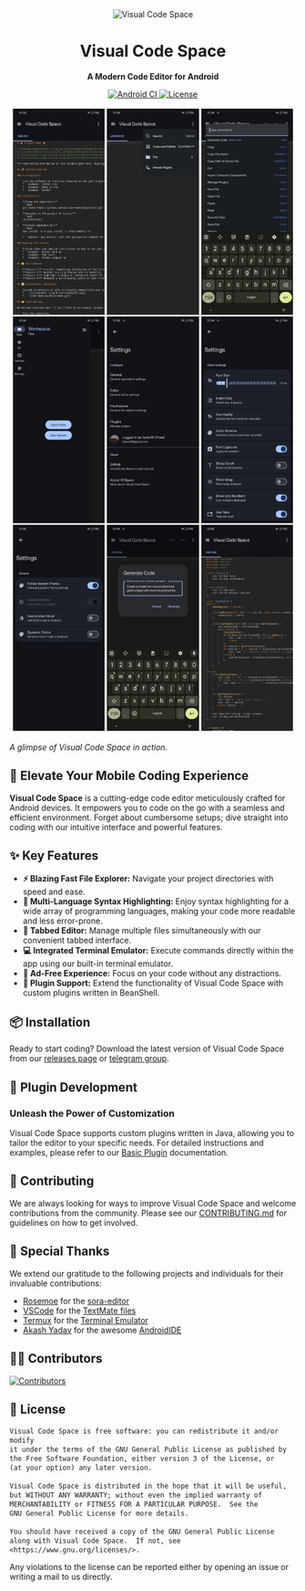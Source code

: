 <!--suppress HtmlDeprecatedAttribute, CheckImageSize -->

<div align="center">
  <img src="./images/ic_launcher.png" alt="Visual Code Space" width="120" height="120"/>
</div>

<h1 align="center"><b>Visual Code Space</b></h1>
<p align="center"><b>A Modern Code Editor for Android</b></p>

<div align="center">
  <a href="https://github.com/Visual-Code-Space/Visual-Code-Space/actions/workflows/androidci.yml">
    <img src="https://img.shields.io/github/actions/workflow/status/Visual-Code-Space/Visual-Code-Space/androidci.yml?branch=main" alt="Android CI">
  </a>
  <a href="https://opensource.org/licenses/GPL-3.0">
    <img src="https://img.shields.io/badge/License-GPLv3-blue.svg" alt="License">
  </a>
</div>

<br>

<div align="center">
  <img src="images/vcspace_1.jpg" width="32%"  alt="Screenshot 1"/>
  <img src="images/vcspace_2.jpg" width="32%"  alt="Screenshot 2"/>
  <img src="images/vcspace_3.jpg" width="32%"  alt="Screenshot 3"/>
</div>
<div align="center">
  <img src="images/vcspace_4.jpg" width="32%"  alt="Screenshot 4"/>
  <img src="images/vcspace_5.jpg" width="32%"  alt="Screenshot 5"/>
  <img src="images/vcspace_6.jpg" width="32%"  alt="Screenshot 6"/>
</div>
<div align="center">
  <img src="images/vcspace_7.jpg" width="32%"  alt="Screenshot 7"/>
  <img src="images/vcspace_8.jpg" width="32%"  alt="Screenshot 8"/>
  <img src="images/vcspace_9.jpg" width="32%"  alt="Screenshot 9"/>
</div>
<br>
<em>A glimpse of Visual Code Space in action.</em>

<br>

## 🚀 Elevate Your Mobile Coding Experience

**Visual Code Space** is a cutting-edge code editor meticulously crafted for Android devices. It
empowers you to code on the go with a seamless and efficient environment. Forget about cumbersome
setups; dive straight into coding with our intuitive interface and powerful features.

## ✨ Key Features

- **⚡ Blazing Fast File Explorer:** Navigate your project directories with speed and ease.
- **🎨 Multi-Language Syntax Highlighting:** Enjoy syntax highlighting for a wide array of
  programming languages, making your code more readable and less error-prone.
- **📑 Tabbed Editor:** Manage multiple files simultaneously with our convenient tabbed interface.
- **💻 Integrated Terminal Emulator:** Execute commands directly within the app using our built-in
  terminal emulator.
- **🚫 Ad-Free Experience:** Focus on your code without any distractions.
- **🔌 Plugin Support:** Extend the functionality of Visual Code Space with custom plugins written in
  BeanShell.

## 📦 Installation

Ready to start coding? Download the latest version of Visual Code Space from
our [releases page](https://github.com/Visual-Code-Space/Visual-Code-Space/releases)
or [telegram group](https://t.me/visualcodespace).

## 📖 Plugin Development

### Unleash the Power of Customization

Visual Code Space supports custom plugins written in Java, allowing you to tailor the editor to
your specific needs. For detailed instructions and examples, please refer to our [Basic Plugin](docs/plugins/basic-docs.md)
documentation.

## 🤝 Contributing

We are always looking for ways to improve Visual Code Space and welcome contributions from the
community. Please see
our [CONTRIBUTING.md](https://github.com/Visual-Code-Space/Visual-Code-Space/blob/main/CONTRIBUTING.md)
for guidelines on how to get involved.

## 💖 Special Thanks

We extend our gratitude to the following projects and individuals for their invaluable
contributions:

- [Rosemoe](https://github.com/Rosemoe) for
  the [sora-editor](https://github.com/Rosemoe/sora-editor)
- [VSCode](https://github.com/microsoft/vscode) for
  the [TextMate files](https://github.com/microsoft/vscode/tree/main/extensions)
- [Termux](https://github.com/termux) for
  the [Terminal Emulator](https://github.com/termux/termux-app)
- [Akash Yadav](https://github.com/itsaky) for the
  awesome [AndroidIDE](https://github.com/AndroidIDEOfficial/AndroidIDE)

## 🧑‍💻 Contributors

<a href="https://github.com/Visual-Code-Space/Visual-Code-Space/graphs/contributors">
  <img src="https://contrib.rocks/image?repo=Visual-Code-Space/Visual-Code-Space" alt="Contributors"/>
</a>

## 📜 License

```
Visual Code Space is free software: you can redistribute it and/or modify
it under the terms of the GNU General Public License as published by
the Free Software Foundation, either version 3 of the License, or
(at your option) any later version.

Visual Code Space is distributed in the hope that it will be useful,
but WITHOUT ANY WARRANTY; without even the implied warranty of
MERCHANTABILITY or FITNESS FOR A PARTICULAR PURPOSE.  See the
GNU General Public License for more details.

You should have received a copy of the GNU General Public License
along with Visual Code Space.  If not, see <https://www.gnu.org/licenses/>.
```

Any violations to the license can be reported either by opening an issue or writing a mail to us
directly.